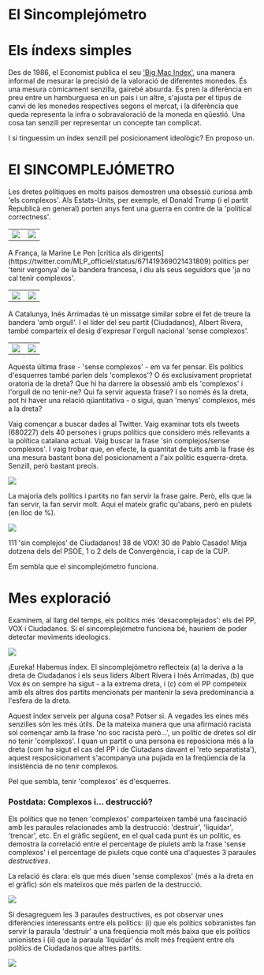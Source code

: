 El Sincomplejómetro
================

Els índexs simples
==================

Des de 1986, el Economist publica el seu ['Big Mac Index'](https://en.wikipedia.org/wiki/Big_Mac_Index), una manera informal de mesurar la precisió de la valoració de diferentes monedes. És una mesura còmicament senzilla, gairebé absurda. Es pren la diferència en preu entre un hamburguesa en un pais i un altre, s'ajusta per el tipus de canvi de les monedes respectives segons el mercat, i la diferència que queda representa la infra o sobravaloració de la moneda en qüestió. Una cosa tan senzill per representar un concepte tan complicat.

I si tinguessim un índex senzill pel posicionament ideològic? En proposo un.

El SINCOMPLEJÓMETRO
===================

Les dretes polítiques en molts paisos demostren una obsessió curiosa amb 'els complexos'. Als Estats-Units, per exemple, el Donald Trump (i el partit Republicà en general) porten anys fent una guerra en contre de la 'political correctness'.

<table style="width:100%">
<tr>
    <td><img src="img/trump.png" /></td>
    <td><img src="img/trump2.png" /></td>

</tr>
</table>
A França, la Marine Le Pen [critica als dirigents](https://twitter.com/MLP_officiel/status/671419369021431809) polítics per 'tenir vergonya' de la bandera francesa, i diu als seus seguidors que 'ja no cal tenir complexos'.

<table style="width:100%">
<tr>
    <td><img src="img/marinelepen.png" /></td>
    <td><img src="img/marinelepen2.png" /></td>

</tr>
</table>
A Catalunya, Inés Arrimadas té un missatge similar sobre el fet de treure la bandera 'amb orgull'. I el líder del seu partit (Ciudadanos), Albert Rivera, també comparteix el desig d'expresar l'orgull nacional 'sense complexos'.

<table style="width:100%">
<tr>
    <td><img src="img/arrimadas.png" /></td>
    <td><img src="img/rivera.png" /></td>

</tr>
</table>
Aquesta última frase - 'sense complexos' - em va fer pensar. Els polítics d'esquerres també parlen dels 'complexos'? O és exclusivament proprietat oratoria de la dreta? Que hi ha darrere la obsessió amb els 'complexos' i l'orgull de no tenir-ne? Qui fa servir aquesta frase? I so només és la dreta, pot hi haver una relació qüantitativa - o sigui, quan 'menys' complexos, més a la dreta?

Vaig començar a buscar dades al Twitter. Vaig examinar tots els tweets (680227) dels 40 persones i grups polítics que considero més rellevants a la política catalana actual. Vaig buscar la frase 'sin complejos/sense complexos'. I vaig trobar que, en efecte, la quantitat de tuits amb la frase és una mesura bastant bona del posicionament a l'aix polític esquerra-dreta. Senzill, però bastant precís.

![](figures/unnamed-chunk-3-1.png)

La majoria dels polítics i partits no fan servir la frase gaire. Però, ells que la fan servir, la fan servir molt. Aqui el mateix grafic qu'abans, però en piulets (en lloc de %).

![](figures/unnamed-chunk-4-1.png)

111 'sin complejos' de Ciudadanos! 38 de VOX! 30 de Pablo Casado! Mitja dotzena dels del PSOE, 1 o 2 dels de Convergència, i cap de la CUP.

Em sembla que el sincomplejómetro funciona.

Mes exploració
==============

Examinem, al llarg del temps, els polítics més 'desacomplejados': els del PP, VOX i Ciudadanos. Si el sincomplejómetro funciona bé, hauriem de poder detectar moviments ideologics.

![](figures/unnamed-chunk-5-1.png)

¡Eureka! Habemus índex. El sincomplejómetro reflecteix (a) la deriva a la dreta de Ciudadanos i els seus líders Albert Rivera i Inés Arrimadas, (b) que Vox és on sempre ha sigut - a la extrema dreta, i (c) com el PP competeix amb els altres dos partits mencionats per mantenir la seva predominancia a l'esfera de la dreta.

Aquest índex serveix per alguna cosa? Potser si. A vegades les eines més senzilles són les més útils. De la mateixa manera que una afirmació racista sol començar amb la frase 'no soc racista però...', un polític de dretes sol dir no tenir 'complexos'. I quan un partit o una persona es reposiciona més a la dreta (com ha sigut el cas del PP i de Ciutadans davant el 'reto separatista'), aquest resposicionament s'acompanya una pujada en la freqüencia de la insistència de no tenir complexos.

Pel que sembla, tenir 'complexos' és d'esquerres.

### Postdata: Complexos i... destrucció?

Els polítics que no tenen 'complexos' comparteixen també una fascinació amb les paraules relacionades amb la destrucció: 'destruir', 'liquidar', 'trencar', etc. En el gràfic següent, en el qual cada punt és un polític, es demostra la correlació entre el percentage de piulets amb la frase 'sense complexos' i el percentage de piulets cque conté una d'aquestes 3 paraules *destructives*.

La relació és clara: els que més diuen 'sense complexos' (més a la dreta en el gràfic) són els mateixos que més parlen de la destrucció.

![](figures/unnamed-chunk-6-1.png)

Si desagreguem les 3 paraules destructives, es pot observar unes diferències interessants entre els polítics: (i) que els polítics sobiranistes fan servir la paraula 'destruir' a una freqüencia molt més baixa que els polítics unionistes i (ii) que la paraula 'liquidar' és molt més freqüent entre els polítics de Ciudadanos que altres partits.

![](figures/unnamed-chunk-7-1.png)
